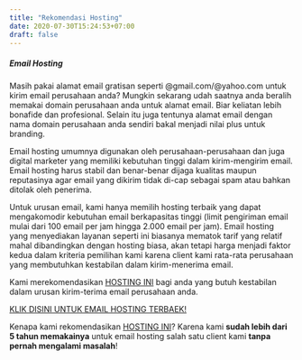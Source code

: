 ```yaml
---
title: "Rekomendasi Hosting"
date: 2020-07-30T15:24:53+07:00
draft: false
---
```


##### Email Hosting #####

Masih pakai alamat email gratisan seperti @gmail.com/@yahoo.com untuk kirim email perusahaan anda? Mungkin sekarang udah saatnya anda beralih memakai domain perusahaan anda untuk alamat email. Biar keliatan lebih bonafide dan profesional. Selain itu juga tentunya alamat email dengan nama domain perusahaan anda sendiri bakal menjadi nilai plus untuk branding.

Email hosting umumnya digunakan oleh perusahaan-perusahaan dan juga digital marketer yang memiliki kebutuhan tinggi dalam kirim-mengirim email. Email hosting harus stabil dan benar-benar dijaga kualitas maupun reputasinya agar email yang dikirim tidak di-cap sebagai spam atau bahkan ditolak oleh penerima. 

Untuk urusan email, kami hanya memilih hosting terbaik yang dapat mengakomodir kebutuhan email berkapasitas tinggi (limit pengiriman email mulai dari 100 email per jam hingga 2.000 email per jam). Email hosting yang menyediakan layanan seperti ini biasanya mematok tarif yang relatif mahal dibandingkan dengan hosting biasa, akan tetapi harga menjadi faktor kedua dalam kriteria pemilihan kami karena client kami rata-rata perusahaan yang membutuhkan kestabilan dalam kirim-menerima email.

Kami merekomendasikan [HOSTING INI](https://www.dewaweb.com/aff.php?aff=139) bagi anda yang butuh kestabilan dalam urusan kirim-terima email perusahaan anda. 

[KLIK DISINI UNTUK EMAIL HOSTING TERBAEK!](https://www.dewaweb.com/aff.php?aff=139)

Kenapa kami rekomendasikan [HOSTING INI](https://www.dewaweb.com/aff.php?aff=139)? Karena kami **sudah lebih dari 5 tahun memakainya** untuk email hosting salah satu client kami **tanpa pernah mengalami masalah**!